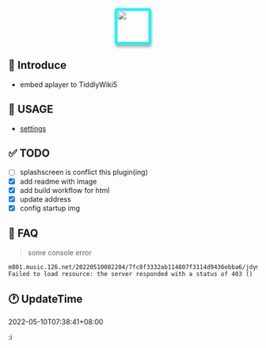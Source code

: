 <div style="text-align: center;">
<img src="https://cdn.jsdelivr.net/gh/oeyoews/img/music-notes.png" style="border-radius: 5px; border: 5px solid cyan; box-shadow: 1px 5px 5px #0000004d;width:64px;" />
</div>

## 👤 Introduce

* embed aplayer to TiddlyWiki5

## 📑 USAGE

* [settings](https://twms.vercel.app/#%24%3A%2Fplugins%2Foeyoews%2FTwm%2Fsettings)

## ✅ TODO

* [ ] splashscreen is conflict this plugin(ing)
* [x] add readme with image
* [x] add build workflow for html
* [x] update address
* [x] config startup img

## 🎤 FAQ


> some console error

```error
m801.music.126.net/20220510082204/7fc8f3332ab114807f3114d9436ebba6/jdymusic/obj/wo3DlMOGwrbDjj7DisKw/12560292155/e5d5/b559/6fbc/64b42ad1e51b9d4ecbd11af869319d5b.mp3:1          Failed to load resource: the server responded with a status of 403 ()
```

## 🕐 UpdateTime

2022-05-10T07:38:41+08:00

:i
